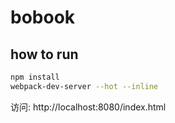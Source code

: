 # bobook
## how to run
```sh
npm install
webpack-dev-server --hot --inline

```
访问:
http://localhost:8080/index.html